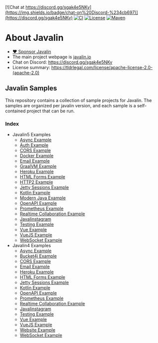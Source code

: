[![Chat at https://discord.gg/sgak4e5NKv](https://img.shields.io/badge/chat-on%20Discord-%234cb697)](https://discord.gg/sgak4e5NKv)
[![CI](https://github.com/tipsy/javalin/workflows/Test%20all%20JDKs%20on%20all%20OSes/badge.svg)](https://github.com/tipsy/javalin/actions)
[![License](https://img.shields.io/badge/License-Apache%202.0-blue.svg)](https://opensource.org/licenses/Apache-2.0)
[![Maven](https://img.shields.io/maven-central/v/io.javalin/javalin.svg)](https://search.maven.org/#search%7Cgav%7C1%7Cg%3A%22io.javalin%22%20AND%20a%3A%22javalin%22)

# About Javalin

* [:heart: Sponsor Javalin](https://github.com/sponsors/tipsy)
* The main project webpage is [javalin.io](https://javalin.io)
* Chat on Discord: <https://discord.gg/sgak4e5NKv>
* License summary: <https://tldrlegal.com/license/apache-license-2.0-(apache-2.0)>

## Javalin Samples

This repository contains a collection of sample projects for Javalin. The samples are organized per javalin version, and each sample is a self-contained project that can be run.

### Index


* Javalin5 Examples
  * [Async Example](/javalin5/javalin-async-example)
  * [Auth Example](/javalin5/javalin-auth-example)
  * [CORS Example](/javalin5/javalin-cors-example)
  * [Docker Example](/javalin5/javalin-docker-example)
  * [Email Example](/javalin5/javalin-email-example)
  * [GraalVM Example](/javalin5/javalin-graalvm-example)
  * [Heroku Example](/javalin5/javalin-heroku-example)
  * [HTML Forms Example](/javalin5/javalin-html-forms-example)
  * [HTTP2 Example](/javalin5/javalin-http2-example)
  * [Jetty Sessions Example](/javalin5/javalin-jetty-sessions-example)
  * [Kotlin Example](/javalin5/javalin-kotlin-example)
  * [Modern Java Example](/javalin5/javalin-modern-java-example)
  * [OpenAPI Example](/javalin5/javalin-openapi-example)
  * [Prometheus Example](/javalin5/javalin-prometheus-example)
  * [Realtime Collaboration Example](/javalin5/javalin-realtime-collaboration-example)
  * [Javalinstagram](/javalin5/javalinstagram)
  * [Testing Example](/javalin5/javalin-testing-example)
  * [Vue Example](/javalin5/javalinvue-example)
  * [VueJS Example](/javalin5/javalin-vuejs-example)
  * [WebSocket Example](/javalin5/javalin-websocket-example)
* Javalin4 Examples
  * [Async Example](/javalin4/javalin-async-example)
  * [Bucket4j Example](/javalin4/javalin-bucket4j-example)
  * [CORS Example](/javalin4/javalin-cors-example)
  * [Email Example](/javalin4/javalin-email-example)
  * [Heroku Example](/javalin4/javalin-heroku-example)
  * [HTML Forms Example](/javalin4/javalin-html-forms-example)
  * [Jetty Sessions Example](/javalin4/javalin-jetty-sessions-example)
  * [Kotlin Example](/javalin4/javalin-kotlin-example)
  * [OpenAPI Example](/javalin4/javalin-openapi-example)
  * [Prometheus Example](/javalin4/javalin-prometheus-example)
  * [Realtime Collaboration Example](/javalin4/javalin-realtime-collaboration-example)
  * [Javalinstagram](/javalin4/javalinstagram)
  * [Testing Example](/javalin4/javalin-testing-example)
  * [Vue Example](/javalin4/javalinvue-example)
  * [VueJS Example](/javalin4/javalin-vuejs-example)
  * [Website Example](/javalin4/javalin-website-example)
  * [WebSocket Example](/javalin4/javalin-websocket-example)
